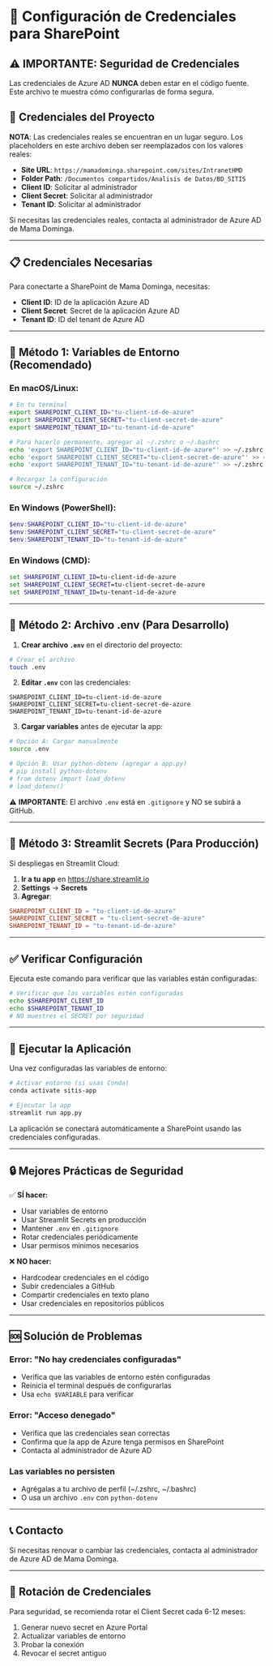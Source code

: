 # 🔐 Configuración de Credenciales para SharePoint

## ⚠️ IMPORTANTE: Seguridad de Credenciales

Las credenciales de Azure AD **NUNCA** deben estar en el código fuente. Este archivo te muestra cómo configurarlas de forma segura.

## 📝 Credenciales del Proyecto

**NOTA**: Las credenciales reales se encuentran en un lugar seguro. Los placeholders en este archivo deben ser reemplazados con los valores reales:

- **Site URL**: `https://mamadominga.sharepoint.com/sites/IntranetHMD`
- **Folder Path**: `/Documentos compartidos/Analisis de Datos/BD_SITIS`
- **Client ID**: Solicitar al administrador
- **Client Secret**: Solicitar al administrador  
- **Tenant ID**: Solicitar al administrador

Si necesitas las credenciales reales, contacta al administrador de Azure AD de Mama Dominga.

---

## 📋 Credenciales Necesarias

Para conectarte a SharePoint de Mama Dominga, necesitas:

- **Client ID**: ID de la aplicación Azure AD
- **Client Secret**: Secret de la aplicación Azure AD  
- **Tenant ID**: ID del tenant de Azure AD

---

## 🔧 Método 1: Variables de Entorno (Recomendado)

### En macOS/Linux:

```bash
# En tu terminal
export SHAREPOINT_CLIENT_ID="tu-client-id-de-azure"
export SHAREPOINT_CLIENT_SECRET="tu-client-secret-de-azure"
export SHAREPOINT_TENANT_ID="tu-tenant-id-de-azure"

# Para hacerlo permanente, agregar al ~/.zshrc o ~/.bashrc
echo 'export SHAREPOINT_CLIENT_ID="tu-client-id-de-azure"' >> ~/.zshrc
echo 'export SHAREPOINT_CLIENT_SECRET="tu-client-secret-de-azure"' >> ~/.zshrc
echo 'export SHAREPOINT_TENANT_ID="tu-tenant-id-de-azure"' >> ~/.zshrc

# Recargar la configuración
source ~/.zshrc
```

### En Windows (PowerShell):

```powershell
$env:SHAREPOINT_CLIENT_ID="tu-client-id-de-azure"
$env:SHAREPOINT_CLIENT_SECRET="tu-client-secret-de-azure"
$env:SHAREPOINT_TENANT_ID="tu-tenant-id-de-azure"
```

### En Windows (CMD):

```cmd
set SHAREPOINT_CLIENT_ID=tu-client-id-de-azure
set SHAREPOINT_CLIENT_SECRET=tu-client-secret-de-azure
set SHAREPOINT_TENANT_ID=tu-tenant-id-de-azure
```

---

## 🔧 Método 2: Archivo .env (Para Desarrollo)

1. **Crear archivo `.env`** en el directorio del proyecto:

```bash
# Crear el archivo
touch .env
```

2. **Editar `.env`** con las credenciales:

```env
SHAREPOINT_CLIENT_ID=tu-client-id-de-azure
SHAREPOINT_CLIENT_SECRET=tu-client-secret-de-azure
SHAREPOINT_TENANT_ID=tu-tenant-id-de-azure
```

3. **Cargar variables** antes de ejecutar la app:

```bash
# Opción A: Cargar manualmente
source .env

# Opción B: Usar python-dotenv (agregar a app.py)
# pip install python-dotenv
# from dotenv import load_dotenv
# load_dotenv()
```

⚠️ **IMPORTANTE**: El archivo `.env` está en `.gitignore` y NO se subirá a GitHub.

---

## 🔧 Método 3: Streamlit Secrets (Para Producción)

Si despliegas en Streamlit Cloud:

1. **Ir a tu app** en https://share.streamlit.io
2. **Settings** → **Secrets**
3. **Agregar**:

```toml
SHAREPOINT_CLIENT_ID = "tu-client-id-de-azure"
SHAREPOINT_CLIENT_SECRET = "tu-client-secret-de-azure"
SHAREPOINT_TENANT_ID = "tu-tenant-id-de-azure"
```

---

## ✅ Verificar Configuración

Ejecuta este comando para verificar que las variables están configuradas:

```bash
# Verificar que las variables estén configuradas
echo $SHAREPOINT_CLIENT_ID
echo $SHAREPOINT_TENANT_ID
# NO muestres el SECRET por seguridad
```

---

## 🚀 Ejecutar la Aplicación

Una vez configuradas las variables de entorno:

```bash
# Activar entorno (si usas Conda)
conda activate sitis-app

# Ejecutar la app
streamlit run app.py
```

La aplicación se conectará automáticamente a SharePoint usando las credenciales configuradas.

---

## 🔒 Mejores Prácticas de Seguridad

✅ **SÍ hacer:**
- Usar variables de entorno
- Usar Streamlit Secrets en producción
- Mantener `.env` en `.gitignore`
- Rotar credenciales periódicamente
- Usar permisos mínimos necesarios

❌ **NO hacer:**
- Hardcodear credenciales en el código
- Subir credenciales a GitHub
- Compartir credenciales en texto plano
- Usar credenciales en repositorios públicos

---

## 🆘 Solución de Problemas

### Error: "No hay credenciales configuradas"

- Verifica que las variables de entorno estén configuradas
- Reinicia el terminal después de configurarlas
- Usa `echo $VARIABLE` para verificar

### Error: "Acceso denegado"

- Verifica que las credenciales sean correctas
- Confirma que la app de Azure tenga permisos en SharePoint
- Contacta al administrador de Azure AD

### Las variables no persisten

- Agrégalas a tu archivo de perfil (~/.zshrc, ~/.bashrc)
- O usa un archivo `.env` con `python-dotenv`

---

## 📞 Contacto

Si necesitas renovar o cambiar las credenciales, contacta al administrador de Azure AD de Mama Dominga.

---

## 🔄 Rotación de Credenciales

Para seguridad, se recomienda rotar el Client Secret cada 6-12 meses:

1. Generar nuevo secret en Azure Portal
2. Actualizar variables de entorno
3. Probar la conexión
4. Revocar el secret antiguo

